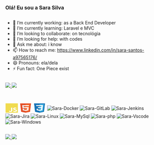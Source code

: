 ### Olá! Eu sou a Sara Silva

##

- 🔭 I’m currently working: as a Back End Developer
- 🌱 I’m currently learning: Laravel e MVC 
- 👯 I’m looking to collaborate: on tecnológia
- 🤔 I’m looking for help: with codes
- 💬 Ask me about: i know
- 📫 How to reach me: https://www.linkedin.com/in/sara-santos-a97565176/
- 😄 Pronouns: ela/dela
- ⚡ Fun fact: One Piece exist

##

 <div>
   <a href= "https://github.com/Ssds2006">
   <img height="180em" src="https://github-readme-stats.vercel.app/api?username=Ssds2006&show_icons=true&theme=radical" >
  <img height="180em" src="https://github-readme-stats.vercel.app/api/top-langs/?username=Ssds2006&layout=compact&theme=radical" >
   </a>
 </div>

##

<div style="display: inline_block"><br>
  <img align="center" alt="Sara-Js" height="30" width="40" src="https://raw.githubusercontent.com/devicons/devicon/master/icons/javascript/javascript-plain.svg">
  <img align="center" alt="Sara-HTML" height="30" width="40" src="https://raw.githubusercontent.com/devicons/devicon/master/icons/html5/html5-original.svg">
  <img align="center" alt="Sara-CSS" height="30" width="40" src="https://raw.githubusercontent.com/devicons/devicon/master/icons/css3/css3-original.svg">
 <img align="center" alt="Sara-Docker" height="30" width="40"  src="https://cdn.jsdelivr.net/gh/devicons/devicon/icons/docker/docker-original-wordmark.svg" />      
<img align="center" alt="Sara-GitLab" height="30" width="40" src="https://cdn.jsdelivr.net/gh/devicons/devicon/icons/gitlab/gitlab-original-wordmark.svg" />
 <img align="center" alt="Sara-Jenkins" height="30" width="40" src="https://cdn.jsdelivr.net/gh/devicons/devicon/icons/jenkins/jenkins-original.svg" />
 <img align="center" alt="Sara-Jira" height="30" width="40" src="https://cdn.jsdelivr.net/gh/devicons/devicon/icons/jira/jira-original-wordmark.svg" />
<img align="center" alt="Sara-Linux" height="30" width="40" src="https://cdn.jsdelivr.net/gh/devicons/devicon/icons/linux/linux-original.svg" />
<img align="center" alt="Sara-MySql" height="30" width="40" src="https://cdn.jsdelivr.net/gh/devicons/devicon/icons/mysql/mysql-original-wordmark.svg" />
<img align="center" alt="Sara-php" height="30" width="40" src="https://cdn.jsdelivr.net/gh/devicons/devicon/icons/php/php-original.svg" />
<img align="center" alt="Sara-Vscode" height="30" width="40" src="https://cdn.jsdelivr.net/gh/devicons/devicon/icons/vscode/vscode-original-wordmark.svg" />
<img align="center" alt="Sara-Windows" height="30" width="40" src="https://cdn.jsdelivr.net/gh/devicons/devicon/icons/windows8/windows8-original.svg" />  
</div>

##

<div>
  <a href= "https://www.linkedin.com/in/sara-santos-a97565176/">
    <img src="https://img.shields.io/badge/LinkedIn-0077B5?style=for-the-badge&logo=linkedin&logoColor=white">
  </a>
  <a href="">
    <img src="https://img.shields.io/badge/Gmail-D14836?style=for-the-badge&logo=gmail&logoColor=white">
  </a>
</div>
<!--
![Snake animation](https://github.com/Ssds2006/Ssds2006/blob/output/github-contribuion-grid-snake.svg)
-->
